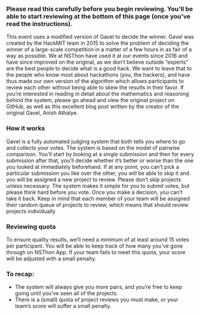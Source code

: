 ### Please read this carefully before you begin reviewing. You'll be able to start reviewing at the bottom of this page (once you've read the instructions).

This event uses a modified version of Gavel to decide the winner. Gavel was created by the HackMIT team in 2015 to solve the problem of deciding the winner of a large-scale competition in a matter of a few hours in as fair of a way as possible. We at NSThon have used it at our events since 2016 and have since improved on the original, as we don’t believe outside “experts” are the best people to decide what is a good hack. We want to leave that to the people who know most about hackathons (you, the hackers), and have thus made our own version of the algorithm which allows participants to review each other without being able to skew the results in their favor. If you’re interested in reading in detail about the mathematics and reasoning behind the system, please go ahead and view the original project on GitHub, as well as this excellent blog post written by the creator of the original Gavel, Anish Athalye.

### How it works

Gavel is a fully automated judging system that both tells you where to go and collects your votes. The system is based on the model of pairwise comparison. You’ll start by looking at a single submission and then for every submission after that, you’ll decide whether it’s better or worse than the one you looked at immediately beforehand. If at any point, you can’t pick a particular submission you like over the other, you will be able to skip it and you will be assigned a new project to review. Please don’t skip projects unless necessary. The system makes it simple for you to submit votes, but please think hard before you vote. Once you make a decision, you can’t take it back.
Keep in mind that each member of your team will be assigned their random queue of projects to review, which means that should review projects individually

### Reviewing quota

To ensure quality results, we’ll need a minimum of at least around 15 votes per participant. You will be able to keep track of how many you’ve gone through on NSThon App. If your team fails to meet this quota, your score will be adjusted with a small penalty.

### To recap:

-   The system will always give you more pairs, and you’re free to keep going until you’ve seen all of the projects.
-   There is a (small) quota of project reviews you must make, or your team’s score will suffer a small penalty.
